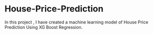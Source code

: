 # House-Price-Prediction
In this project , I have created a machine learning model of House Price Prediction Using XG Boost Regression.
